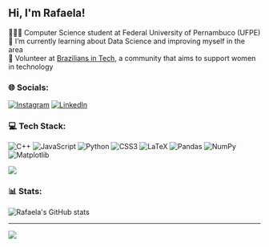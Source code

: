 ## Hi, I'm Rafaela!

👩🏼‍💻 Computer Science student at Federal University of Pernambuco (UFPE)<br/>
🌱 I’m currently learning about Data Science and improving myself in the area<br/>
💜 Volunteer at [Brazilians in Tech](https://www.braziliansintech.com/), a community that aims to support women in technology<br/>

### 🌐 Socials:
[![Instagram](https://img.shields.io/badge/Instagram-%23E4405F.svg?logo=Instagram&logoColor=white)](https://instagram.com/rafaelapitangaa) [![LinkedIn](https://img.shields.io/badge/LinkedIn-%230077B5.svg?logo=linkedin&logoColor=white)](https://linkedin.com/in/https://www.linkedin.com/in/rafaela-pitanga-543342223/) 

### 💻 Tech Stack:
![C++](https://img.shields.io/badge/c++-%2300599C.svg?style=for-the-badge&logo=c%2B%2B&logoColor=white) ![JavaScript](https://img.shields.io/badge/javascript-%23323330.svg?style=for-the-badge&logo=javascript&logoColor=%23F7DF1E) ![Python](https://img.shields.io/badge/python-3670A0?style=for-the-badge&logo=python&logoColor=ffdd54) ![CSS3](https://img.shields.io/badge/css3-%231572B6.svg?style=for-the-badge&logo=css3&logoColor=white) ![LaTeX](https://img.shields.io/badge/latex-%23008080.svg?style=for-the-badge&logo=latex&logoColor=white) ![Pandas](https://img.shields.io/badge/pandas-%23150458.svg?style=for-the-badge&logo=pandas&logoColor=white) ![NumPy](https://img.shields.io/badge/numpy-%23013243.svg?style=for-the-badge&logo=numpy&logoColor=white) ![Matplotlib](https://img.shields.io/badge/Matplotlib-%23ffffff.svg?style=for-the-badge&logo=Matplotlib&logoColor=black)

![](https://github-readme-stats.vercel.app/api/top-langs/?username=rafaelaaapitanga&theme=dark&hide_border=false&include_all_commits=false&count_private=false&layout=compact)

### 📊 Stats:
![Rafaela's GitHub stats](https://github-readme-stats.vercel.app/api?username=rafaelaaapitanga&show_icons=true&theme=radical)

---
[![](https://visitcount.itsvg.in/api?id=rafaelaaapitanga&icon=0&color=0)](https://visitcount.itsvg.in)

<!-- Proudly created with GPRM ( https://gprm.itsvg.in ) -->
